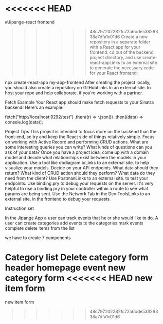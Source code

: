 <<<<<<< HEAD
=======
#Jipange-react frontend
>>>>>>> 48c797202282fc72a6bde53828338a7dfa1c01d6
Create a new repository in a separate folder with a React app for your frontend. cd out of the backend project directory, and use create-react-appLinks to an external site. to generate the necessary code for your React frontend:

npx create-react-app my-app-frontend
After creating the project locally, you should also create a repository on GitHubLinks to an external site. to host your repo and help collaborate, if you're working with a partner.

Fetch Example
Your React app should make fetch requests to your Sinatra backend! Here's an example:

fetch("http://localhost:9292/test")
.then((r) => r.json())
.then((data) => console.log(data));

Project Tips
This project is intended to focus more on the backend than the front-end, so try and keep the React side of things relatively simple. Focus on working with Active Record and performing CRUD actions. What are some interesting queries you can write? What kinds of questions can you ask of your data?
Once you have a project idea, come up with a domain model and decide what relationships exist between the models in your application. Use a tool like dbdiagram.ioLinks to an external site. to help visualize your models.
Decide on your API endpoints. What data should they return? What kind of CRUD action should they perform? What data do they need from the client?
Use PostmanLinks to an external site. to test your endpoints.
Use binding.pry to debug your requests on the server. It's very helpful to use a binding.pry in your controller within a route to see what params are being sent.
Use the Network Tab in the Dev ToolsLinks to an external site. in the frontend to debug your requests.

Instruction set

In the Jipange App a user can track events that he or she would like to do.
A user can create categories
add events to the categories
mark events complete
delete items from the list

we have to create 7 components

Category list
Delete category form
header
homepage
event
new category form
<<<<<<< HEAD
new item form
=======
new item form
>>>>>>> 48c797202282fc72a6bde53828338a7dfa1c01d6
